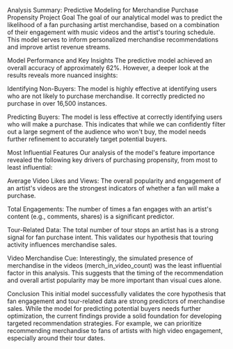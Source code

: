 Analysis Summary: Predictive Modeling for Merchandise Purchase Propensity
Project Goal
The goal of our analytical model was to predict the likelihood of a fan purchasing artist merchandise, based on a combination of their engagement with music videos and the artist's touring schedule. This model serves to inform personalized merchandise recommendations and improve artist revenue streams.

Model Performance and Key Insights
The predictive model achieved an overall accuracy of approximately 62%. However, a deeper look at the results reveals more nuanced insights:

Identifying Non-Buyers: The model is highly effective at identifying users who are not likely to purchase merchandise. It correctly predicted no purchase in over 16,500 instances.

Predicting Buyers: The model is less effective at correctly identifying users who will make a purchase. This indicates that while we can confidently filter out a large segment of the audience who won't buy, the model needs further refinement to accurately target potential buyers.

Most Influential Features
Our analysis of the model's feature importance revealed the following key drivers of purchasing propensity, from most to least influential:

Average Video Likes and Views: The overall popularity and engagement of an artist's videos are the strongest indicators of whether a fan will make a purchase.

Total Engagements: The number of times a fan engages with an artist's content (e.g., comments, shares) is a significant predictor.

Tour-Related Data: The total number of tour stops an artist has is a strong signal for fan purchase intent. This validates our hypothesis that touring activity influences merchandise sales.

Video Merchandise Cue: Interestingly, the simulated presence of merchandise in the videos (merch_in_video_count) was the least influential factor in this analysis. This suggests that the timing of the recommendation and overall artist popularity may be more important than visual cues alone.

Conclusion
This initial model successfully validates the core hypothesis that fan engagement and tour-related data are strong predictors of merchandise sales. While the model for predicting potential buyers needs further optimization, the current findings provide a solid foundation for developing targeted recommendation strategies. For example, we can prioritize recommending merchandise to fans of artists with high video engagement, especially around their tour dates.
